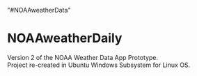 "#NOAAweatherData" 
# NOAAweatherDaily
Version 2 of the NOAA Weather Data App Prototype.   
Project re-created in Ubuntu Windows Subsystem for Linux OS.  

